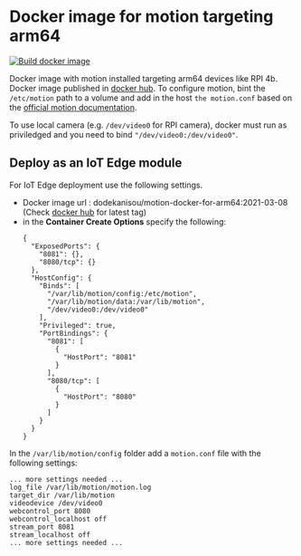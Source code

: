 # Docker image for motion targeting arm64

[![Build docker image](https://github.com/dodekanisou/motion-docker-for-arm64/actions/workflows/docker-publish.yml/badge.svg)](https://github.com/dodekanisou/motion-docker-for-arm64/actions/workflows/docker-publish.yml)

Docker image with motion installed targeting arm64 devices like RPI 4b. Docker image published in [docker hub](https://hub.docker.com/r/dodekanisou/motion-docker-for-arm64). 
To configure motion, bint the `/etc/motion` path to a volume and add in the host `the motion.conf` based on the [official motion documentation](https://motion-project.github.io/motion_config.html).

To use local camera (e.g. `/dev/video0` for RPI camera), docker must run as priviledged and you need to bind `"/dev/video0:/dev/video0"`.

## Deploy as an IoT Edge module

For IoT Edge deployment use the following settings.

- Docker image url : dodekanisou/motion-docker-for-arm64:2021-03-08 (Check [docker hub](https://hub.docker.com/r/dodekanisou/motion-docker-for-arm64/tags) for latest tag)
- in the **Container Create Options** specify the following:
  ```
  {
    "ExposedPorts": {
      "8081": {},
      "8080/tcp": {}
    },
    "HostConfig": {
      "Binds": [
        "/var/lib/motion/config:/etc/motion",
        "/var/lib/motion/data:/var/lib/motion",
        "/dev/video0:/dev/video0"
      ],
      "Privileged": true,
      "PortBindings": {
        "8081": [
          {
            "HostPort": "8081"
          }
        ],
        "8080/tcp": [
          {
            "HostPort": "8080"
          }
        ]
      }
    }
  }
  ```

In the `/var/lib/motion/config` folder add a `motion.conf` file with the following settings:

```
... more settings needed ...
log_file /var/lib/motion/motion.log
target_dir /var/lib/motion
videodevice /dev/video0
webcontrol_port 8080
webcontrol_localhost off
stream_port 8081
stream_localhost off
... more settings needed ...
```
